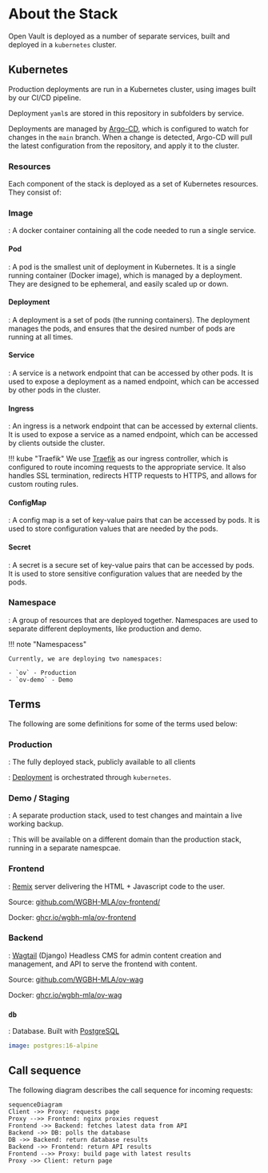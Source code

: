 # About the Stack

Open Vault is deployed as a number of separate services, built and deployed in a `kubernetes` cluster.

## Kubernetes

Production deployments are run in a Kubernetes cluster, using images built by our CI/CD pipeline. 

Deployment `yaml`s are stored in this repository in subfolders by service.

Deployments are managed by [Argo-CD](https://argoproj.github.io/argo-cd/), which is configured to watch for changes in the  `main` branch. When a change is detected, Argo-CD will pull the latest configuration from the repository, and apply it to the cluster.

### Resources
Each component of the stack is deployed as a set of Kubernetes resources. They consist of:

### Image

: A docker container containing all the code needed to run a single service.

#### Pod
: A pod is the smallest unit of deployment in Kubernetes. It is a single running container (Docker image), which is managed by a deployment. They are designed to be ephemeral, and easily scaled up or down.

#### Deployment
: A deployment is a set of pods (the running containers). The deployment manages the pods, and ensures that the desired number of pods are running at all times.

#### Service
: A service is a network endpoint that can be accessed by other pods. It is used to expose a deployment as a named endpoint, which can be accessed by other pods in the cluster.

#### Ingress
: An ingress is a network endpoint that can be accessed by external clients. It is used to expose a service as a named endpoint, which can be accessed by clients outside the cluster.

!!! kube "Traefik"
    We use [Traefik](https://traefik.io/solutions/kubernetes-ingress/) as our ingress controller, which is configured to route incoming requests to the appropriate service. It also handles SSL termination, redirects HTTP requests to HTTPS, and allows for custom routing rules.

#### ConfigMap
: A config map is a set of key-value pairs that can be accessed by pods. It is used to store configuration values that are needed by the pods.

#### Secret
: A secret is a secure set of key-value pairs that can be accessed by pods. It is used to store sensitive configuration values that are needed by the pods.

### Namespace

: A group of resources that are deployed together. Namespaces are used to separate different deployments, like production and demo.

!!! note "Namespacess"

    Currently, we are deploying two namespaces:

    - `ov` - Production
    - `ov-demo` - Demo

## Terms 
The following are some definitions for some of the terms used below:

### Production
: The fully deployed stack, publicly available to all clients

 : [Deployment](deploy.md) is orchestrated through `kubernetes`.

### Demo / Staging

: A separate production stack, used to test changes and maintain a live working backup.

: This will be available on a different domain than the production stack, running in a separate namespcae.

### Frontend

: [Remix](https://remix.run/) server delivering the HTML + Javascript code to the user. 

Source: [github.com/WGBH-MLA/ov-frontend/](https://github.com/WGBH-MLA/ov-frontend/)

Docker: [ghcr.io/wgbh-mla/ov-frontend](https://github.com/WGBH-MLA/ov-frontend/pkgs/container/ov-frontend)

### Backend

: [Wagtail](https://wagtail.org/) (Django) Headless CMS for admin content creation and management, and API to serve the frontend with content.

Source: [github.com/WGBH-MLA/ov-wag](https://github.com/WGBH-MLA/ov-wag)

Docker: [ghcr.io/wgbh-mla/ov-wag](https://github.com/WGBH-MLA/ov-frontend/pkgs/container/ov-wag)

### `db`

: Database. Built with [PostgreSQL](https://www.postgresql.org/)

```yml
image: postgres:16-alpine
```

## Call sequence

The following diagram describes the call sequence for incoming requests:

```mermaid
sequenceDiagram
Client ->> Proxy: requests page
Proxy -->> Frontend: nginx proxies request
Frontend ->> Backend: fetches latest data from API
Backend ->> DB: polls the database
DB ->> Backend: return database results
Backend ->> Frontend: return API results
Frontend -->> Proxy: build page with latest results
Proxy ->> Client: return page
```

